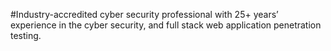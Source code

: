 #Industry-accredited cyber security professional with 25+ years’ experience in the cyber security, and full stack web application penetration testing.
